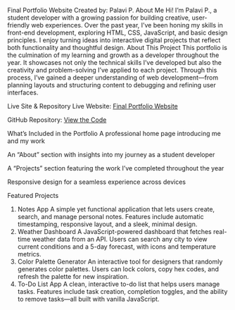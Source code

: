 Final Portfolio Website
Created by: Palavi P.
About Me
Hi! I’m Palavi P., a student developer with a growing passion for building creative, user-friendly web experiences. Over the past year, I’ve been honing my skills in front-end development, exploring HTML, CSS, JavaScript, and basic design principles. I enjoy turning ideas into interactive digital projects that reflect both functionality and thoughtful design.
About This Project
This portfolio is the culmination of my learning and growth as a developer throughout the year. It showcases not only the technical skills I’ve developed but also the creativity and problem-solving I’ve applied to each project. Through this process, I’ve gained a deeper understanding of web development—from planning layouts and structuring content to debugging and refining user interfaces.

Live Site & Repository
Live Website: [Final Portfolio Website](https://palaviprasad.github.io/Final-Portfolio-Website/)

GitHub Repository: [View the Code](https://github.com/palaviprasad/Final-Portfolio-Website.git)


What’s Included in the Portfolio
A professional home page introducing me and my work

An “About” section with insights into my journey as a student developer

A “Projects” section featuring the work I’ve completed throughout the year

Responsive design for a seamless experience across devices

Featured Projects
1. Notes App
A simple yet functional application that lets users create, search, and manage personal notes. Features include automatic timestamping, responsive layout, and a sleek, minimal design.
2. Weather Dashboard
A JavaScript-powered dashboard that fetches real-time weather data from an API. Users can search any city to view current conditions and a 5-day forecast, with icons and temperature metrics.
3. Color Palette Generator
An interactive tool for designers that randomly generates color palettes. Users can lock colors, copy hex codes, and refresh the palette for new inspiration.
4. To-Do List App
A clean, interactive to-do list that helps users manage tasks. Features include task creation, completion toggles, and the ability to remove tasks—all built with vanilla JavaScript.
